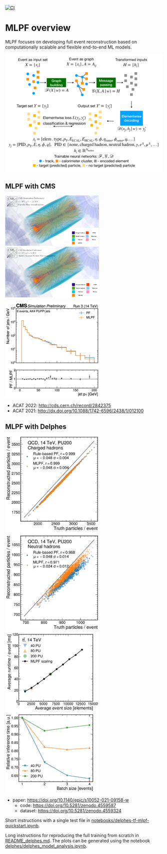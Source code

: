 [![CI](https://github.com/jpata/particleflow/workflows/CI/badge.svg)](https://github.com/jpata/particleflow/actions)

# MLPF overview
MLPF focuses on developing full event reconstruction based on computationally scalable and flexible end-to-end ML models.

<p float="left">
  <img src="images/schematic.png" alt="High-level overview" width="600"/>
</p>

## MLPF with CMS

<p float="left">
  <img src="images/cms/ev_pf.png" alt="PF reconstruction" width="300"/>
  <img src="images/cms/ev_mlpf.png" alt="MLPF reconstruction" width="300"/>
</p>

<p float="left">
  <img src="images/cms/ak4jet_puppi_pt_ttbar.png" alt="PUPPI jets in ttbar" width="300"/>
</p>

  - ACAT 2022: http://cds.cern.ch/record/2842375
  - ACAT 2021: http://dx.doi.org/10.1088/1742-6596/2438/1/012100

## MLPF with Delphes

<p float="left">
  <img src="images/delphes/num_particles.png" alt="Number of reconstructed particles" width="300"/>
  <img src="images/delphes/inference_time.png" alt="Scaling of the inference time" width="300"/>
</p>

  - paper: https://doi.org/10.1140/epjc/s10052-021-09158-w
    - code: https://doi.org/10.5281/zenodo.4559587
    - dataset: https://doi.org/10.5281/zenodo.4559324

Short instructions with a single test file in [notebooks/delphes-tf-mlpf-quickstart.ipynb](notebooks/delphes-tf-mlpf-quickstart.ipynb).

Long instructions for reproducing the full training from scratch in [README_delphes.md](README_delphes.md).
The plots can be generated using the notebook [delphes/delphes_model_analysis.ipynb](delphes/delphes_model_analysis.ipynb).
